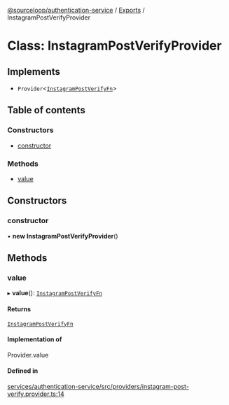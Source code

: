 [@sourceloop/authentication-service](../README.md) / [Exports](../modules.md) / InstagramPostVerifyProvider

# Class: InstagramPostVerifyProvider

## Implements

- `Provider`<[`InstagramPostVerifyFn`](../interfaces/InstagramPostVerifyFn.md)\>

## Table of contents

### Constructors

- [constructor](InstagramPostVerifyProvider.md#constructor)

### Methods

- [value](InstagramPostVerifyProvider.md#value)

## Constructors

### constructor

• **new InstagramPostVerifyProvider**()

## Methods

### value

▸ **value**(): [`InstagramPostVerifyFn`](../interfaces/InstagramPostVerifyFn.md)

#### Returns

[`InstagramPostVerifyFn`](../interfaces/InstagramPostVerifyFn.md)

#### Implementation of

Provider.value

#### Defined in

[services/authentication-service/src/providers/instagram-post-verify.provider.ts:14](https://github.com/sourcefuse/loopback4-microservice-catalog/blob/6c16af104/services/authentication-service/src/providers/instagram-post-verify.provider.ts#L14)
